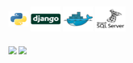   <div style="display: inline_block"><br>

  <img align="center" alt="Luciene-Python" height="30" width="40" src="https://raw.githubusercontent.com/devicons/devicon/master/icons/python/python-original.svg">
  <img align="center" alt="Luciene-Django" height="50" width="60" src="https://raw.githubusercontent.com/devicons/devicon/master/icons/django/django-original.svg">
  <img align="center" alt="Luciene-Docker" height="50" width="60" src="https://raw.githubusercontent.com/devicons/devicon/master/icons/docker/docker-original.svg">
  <img align="center" alt="Luciene-Django" height="50" width="60"src= "https://raw.githubusercontent.com/devicons/devicon/master/icons/microsoftsqlserver/microsoftsqlserver-plain-wordmark.svg"
  


</div>
  
  ##
  
  <div>
    <a href="https://www.linkedin.com/in/lucienemuterleferri/" target="_blank"><img src="https://img.shields.io/badge/-LinkedIn-%230077B5?style=for-the-badge&logo=linkedin&logoColor=white" target="_blank"></a>
    <a href = "mailto:lucienemferri@gmail.com"><img src="https://img.shields.io/badge/-Gmail-%23333?style=for-the-badge&logo=gmail&logoColor=white" target="_blank"></a>
  </div>

